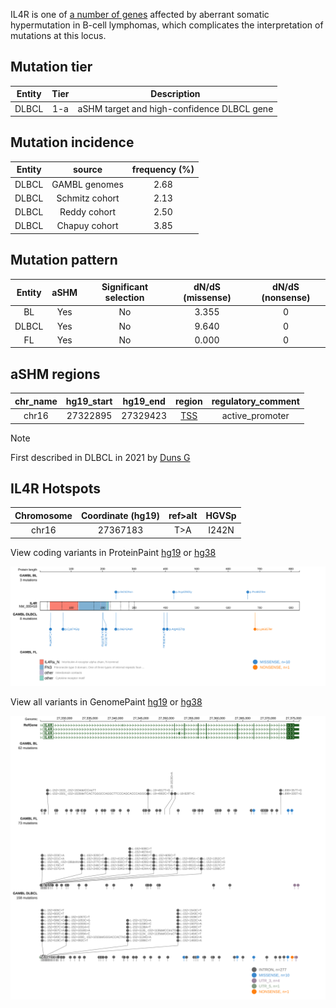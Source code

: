 IL4R is one of [a number of genes](https://github.com/morinlab/LLMPP/wiki/ashm) affected by aberrant somatic hypermutation in B-cell lymphomas, which complicates the interpretation of mutations at this locus.

## Mutation tier

|Entity|Tier|Description               |
|:------:|:----:|--------------------------|
|DLBCL |1-a | aSHM target and high-confidence DLBCL gene|
## Mutation incidence

|Entity|source        |frequency (%)|
|:------:|:--------------:|:-------------:|
|DLBCL |GAMBL genomes |2.68         |
|DLBCL |Schmitz cohort|2.13         |
|DLBCL |Reddy cohort  |2.50         |
|DLBCL |Chapuy cohort |3.85         |

## Mutation pattern

|Entity|aSHM|Significant selection|dN/dS (missense)|dN/dS (nonsense)|
|:------:|:----:|:---------------------:|:----------------:|:----------------:|
|BL    |Yes |No                   |3.355           |0               |
|DLBCL |Yes |No                   |9.640           |0               |
|FL    |Yes |No                   |0.000           |0               |

## aSHM regions

|chr_name|hg19_start|hg19_end|region                                                                                    |regulatory_comment|
|:--------:|:----------:|:--------:|:------------------------------------------------------------------------------------------:|:------------------:|
|chr16   |27322895  |27329423|[TSS](https://genome.ucsc.edu/s/rdmorin/GAMBL%20hg19?position=chr16%3A27322895%2D27329423)|active_promoter   |

> [!NOTE]
> First described in DLBCL in 2021 by [Duns G](https://pubmed.ncbi.nlm.nih.gov/33684939)


 ## IL4R Hotspots

| Chromosome |Coordinate (hg19) | ref>alt | HGVSp | 
 | :---:| :---: | :--: | :---: |
| chr16 | 27367183 | T>A | I242N |

View coding variants in ProteinPaint [hg19](https://www.bcgsc.ca/downloads/morinlab/GAMBL/test/genes/IL4R_protein.html)  or [hg38](https://www.bcgsc.ca/downloads/morinlab/GAMBL/test/genes/IL4R_protein_hg38.html)

![image](images/proteinpaint/IL4R_NM_000418.svg)

View all variants in GenomePaint [hg19](https://www.bcgsc.ca/downloads/morinlab/GAMBL/test/genes/IL4R.html)  or [hg38](https://www.bcgsc.ca/downloads/morinlab/GAMBL/test/genes/IL4R_hg38.html)

![image](images/proteinpaint/IL4R.svg)

